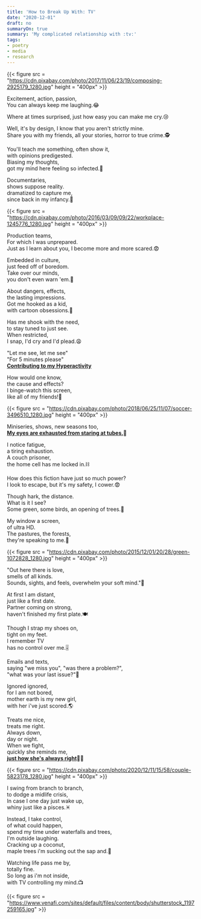 ```yaml
---
title: 'How to Break Up With: TV'
date: "2020-12-01"
draft: no
summaryOn: true
summary: 'My complicated relationship with :tv:'
tags: 
- poetry
- media
- research 
---
```


{{< figure src = "https://cdn.pixabay.com/photo/2017/11/06/23/19/composing-2925179_1280.jpg" height = "400px" >}}
  
Excitement, action, passion,  
You can always keep me laughing.:joy:   

Where at times surprised,
just how easy you can make me cry.:cry:  

Well, it's by design,
I know that you aren't strictly mine.  
Share you with my friends,
all your stories,
horror to true crime.:detective:   

You'll teach me something, 
often show it,  
with opinions predigested.  
Biasing my thoughts,  
got my mind here feeling so infected.:thought_balloon:   

Documentaries,  
shows suppose reality.  
dramatized to capture me,  
since back in my infancy.:child:    

{{< figure src = "https://cdn.pixabay.com/photo/2016/03/09/09/22/workplace-1245776_1280.jpg" height = "400px" >}}
  

Production teams,  
For which I was unprepared.  
Just as I learn about you,
I become more and more scared.:fearful:    

Embedded in culture,  
just feed off of boredom.  
Take over our minds,  
you don't even warn 'em.:exploding_head:  

About dangers, effects,  
the lasting impressions.  
Got me hooked as a kid,  
with cartoon obsessions.:fishing_pole_and_fish:   

Has me shook with the need,  
to stay tuned to just see.  
When restricted,  
I snap, I'd cry and I'd plead.:weary:  

"Let me see, let me see"  
"For 5 minutes please"  
**[Contributing to my Hyperactivity](https://www.ncbi.nlm.nih.gov/pmc/articles/PMC4730879/)**  

How would one know,  
the cause and effects?  
I binge-watch this screen,  
like all of my friends!:busts_in_silhouette:  

{{< figure src = "https://cdn.pixabay.com/photo/2018/06/25/11/07/soccer-3496510_1280.jpg" height = "400px" >}}

Miniseries, shows, new seasons too,  
**[My eyes are exhausted from staring at tubes.](https://www.ncbi.nlm.nih.gov/pmc/articles/PMC5345445/)**:eyes:    

I notice fatigue,  
a tiring exhaustion.  
A couch prisoner,  
the home cell has me locked in.:chains:    

How does this fiction have just so much power?  
I look to escape,
but it's my safety, I cower.:fearful:  

Though hark, the distance.  
What is it I see?  
Some green, some birds,
an opening of trees.:deciduous_tree:    

My window a screen,  
of ultra HD.  
The pastures, the forests,  
they're speaking to me.:sunrise_over_mountains:    


{{< figure src = "https://cdn.pixabay.com/photo/2015/12/01/20/28/green-1072828_1280.jpg" height = "400px" >}}

"Out here there is love,  
smells of all kinds.  
Sounds, sights, and feels,
overwhelm your soft mind.":princess:    

At first I am distant,  
just like a first date.  
Partner coming on strong,  
haven't finished my first plate.:plate_with_cutlery:  

Though I strap my shoes on,  
tight on my feet.  
I remember TV  
has no control over me.:level_slider:  

Emails and texts,  
saying "we miss you",
"was there a problem?",  
"what was your last issue?":speech_balloon:    

Ignored ignored,  
for I am not bored,  
mother earth is my new girl,    
with her i've just scored.:earth_americas:    

Treats me nice,  
treats me right.  
Always down,  
day or night.  
When we fight,  
quickly she reminds me,  
**[just how she's always right](https://www.ncbi.nlm.nih.gov/pmc/articles/PMC6656547/)**:raising_hand_woman:    

{{< figure src = "https://cdn.pixabay.com/photo/2020/12/11/15/58/couple-5823178_1280.jpg" height = "400px" >}}


I swing from branch to branch,  
to dodge a midlife crisis,  
In case I one day just wake up,  
whiny just like a pisces.:pisces:    

Instead, I take control,  
of what could happen,  
spend my time under waterfalls and trees,  
I'm outside laughing.  
Cracking up a coconut,  
maple trees i'm sucking out the sap and.:evergreen_tree:    

Watching life pass me by,  
totally fine.  
So long as i'm not inside,  
with TV controlling my mind.:tv:    
  
{{< figure src = "https://www.venafi.com/sites/default/files/content/body/shutterstock_1197259165.jpg" >}}




